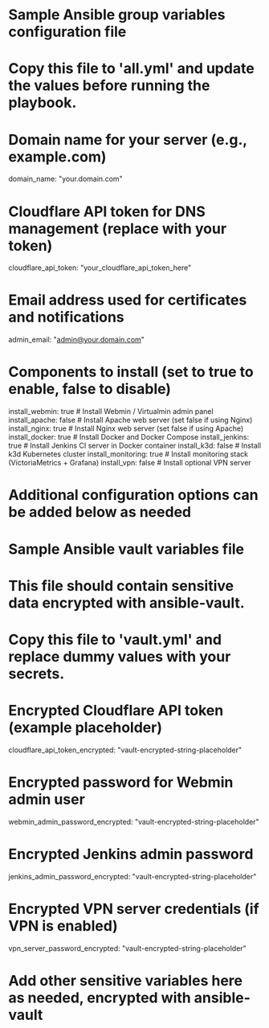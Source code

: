# Sample Ansible group variables configuration file
# Copy this file to 'all.yml' and update the values before running the playbook.

# Domain name for your server (e.g., example.com)
domain_name: "your.domain.com"

# Cloudflare API token for DNS management (replace with your token)
cloudflare_api_token: "your_cloudflare_api_token_here"

# Email address used for certificates and notifications
admin_email: "admin@your.domain.com"

# Components to install (set to true to enable, false to disable)
install_webmin: true       # Install Webmin / Virtualmin admin panel
install_apache: false      # Install Apache web server (set false if using Nginx)
install_nginx: true        # Install Nginx web server (set false if using Apache)
install_docker: true       # Install Docker and Docker Compose
install_jenkins: true      # Install Jenkins CI server in Docker container
install_k3d: false         # Install k3d Kubernetes cluster
install_monitoring: true   # Install monitoring stack (VictoriaMetrics + Grafana)
install_vpn: false         # Install optional VPN server

# Additional configuration options can be added below as needed


# Sample Ansible vault variables file
# This file should contain sensitive data encrypted with ansible-vault.
# Copy this file to 'vault.yml' and replace dummy values with your secrets.

# Encrypted Cloudflare API token (example placeholder)
cloudflare_api_token_encrypted: "vault-encrypted-string-placeholder"

# Encrypted password for Webmin admin user
webmin_admin_password_encrypted: "vault-encrypted-string-placeholder"

# Encrypted Jenkins admin password
jenkins_admin_password_encrypted: "vault-encrypted-string-placeholder"

# Encrypted VPN server credentials (if VPN is enabled)
vpn_server_password_encrypted: "vault-encrypted-string-placeholder"

# Add other sensitive variables here as needed, encrypted with ansible-vault
